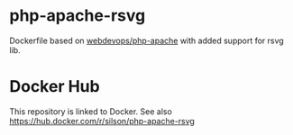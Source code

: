 # php-apache-rsvg
Dockerfile based on [webdevops/php-apache](https://hub.docker.com/r/webdevops/php-apache) with added support for rsvg lib.

# Docker Hub
This repository is linked to Docker. See also https://hub.docker.com/r/silson/php-apache-rsvg
